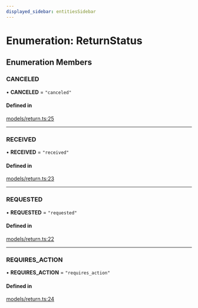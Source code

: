 ```yaml
---
displayed_sidebar: entitiesSidebar
---
```


# Enumeration: ReturnStatus

## Enumeration Members

### CANCELED

• **CANCELED** = ``"canceled"``

#### Defined in

[models/return.ts:25](https://github.com/cloudnepal/medusa/blob/0b0d50b4/packages/medusa/src/models/return.ts#L25)

___

### RECEIVED

• **RECEIVED** = ``"received"``

#### Defined in

[models/return.ts:23](https://github.com/cloudnepal/medusa/blob/0b0d50b4/packages/medusa/src/models/return.ts#L23)

___

### REQUESTED

• **REQUESTED** = ``"requested"``

#### Defined in

[models/return.ts:22](https://github.com/cloudnepal/medusa/blob/0b0d50b4/packages/medusa/src/models/return.ts#L22)

___

### REQUIRES\_ACTION

• **REQUIRES\_ACTION** = ``"requires_action"``

#### Defined in

[models/return.ts:24](https://github.com/cloudnepal/medusa/blob/0b0d50b4/packages/medusa/src/models/return.ts#L24)
